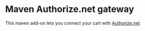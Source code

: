 Maven Authorize.net gateway
===========================

This maven add-on lets you connect your cart with [Authorize.net](http://www.authorize.net/)

